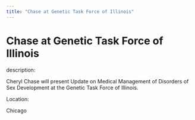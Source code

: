 ```yaml
---
title: "Chase at Genetic Task Force of Illinois"
---
```


# Chase at Genetic Task Force of Illinois

  
description:  
  


Cheryl Chase will present Update on Medical Management of Disorders of Sex Development at the Genetic Task Force of Illinois.

  


  


  
Location:  
  
Chicago